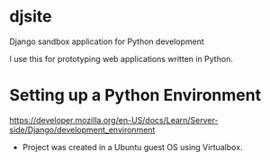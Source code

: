 # djsite
Django sandbox application for Python development

I use this for prototyping web applications written in Python.

# Setting up a Python Environment
https://developer.mozilla.org/en-US/docs/Learn/Server-side/Django/development_environment

- Project was created in a Ubuntu guest OS using Virtualbox.
